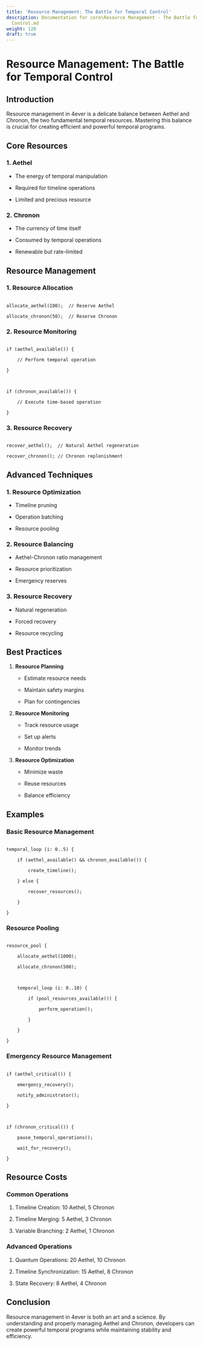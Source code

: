 ```yaml
---
title: 'Resource Management: The Battle for Temporal Control'
description: Documentation for core\Resource Management - The Battle for Temporal
  Control.md
weight: 120
draft: true
---
```


# Resource Management: The Battle for Temporal Control



## Introduction

Resource management in 4ever is a delicate balance between Aethel and Chronon, the two fundamental temporal resources. Mastering this balance is crucial for creating efficient and powerful temporal programs.



## Core Resources



### 1. Aethel

- The energy of temporal manipulation

- Required for timeline operations

- Limited and precious resource



### 2. Chronon

- The currency of time itself

- Consumed by temporal operations

- Renewable but rate-limited



## Resource Management



### 1. Resource Allocation

```4ever

allocate_aethel(100);  // Reserve Aethel

allocate_chronon(50);  // Reserve Chronon

```



### 2. Resource Monitoring

```4ever

if (aethel_available()) {

    // Perform temporal operation

}



if (chronon_available()) {

    // Execute time-based operation

}

```



### 3. Resource Recovery

```4ever

recover_aethel();  // Natural Aethel regeneration

recover_chronon(); // Chronon replenishment

```



## Advanced Techniques



### 1. Resource Optimization

- Timeline pruning

- Operation batching

- Resource pooling



### 2. Resource Balancing

- Aethel-Chronon ratio management

- Resource prioritization

- Emergency reserves



### 3. Resource Recovery

- Natural regeneration

- Forced recovery

- Resource recycling



## Best Practices



1. **Resource Planning**

   - Estimate resource needs

   - Maintain safety margins

   - Plan for contingencies



2. **Resource Monitoring**

   - Track resource usage

   - Set up alerts

   - Monitor trends



3. **Resource Optimization**

   - Minimize waste

   - Reuse resources

   - Balance efficiency



## Examples



### Basic Resource Management

```4ever

temporal_loop (i: 0..5) {

    if (aethel_available() && chronon_available()) {

        create_timeline();

    } else {

        recover_resources();

    }

}

```



### Resource Pooling

```4ever

resource_pool {

    allocate_aethel(1000);

    allocate_chronon(500);

    

    temporal_loop (i: 0..10) {

        if (pool_resources_available()) {

            perform_operation();

        }

    }

}

```



### Emergency Resource Management

```4ever

if (aethel_critical()) {

    emergency_recovery();

    notify_administrator();

}



if (chronon_critical()) {

    pause_temporal_operations();

    wait_for_recovery();

}

```



## Resource Costs



### Common Operations

1. Timeline Creation: 10 Aethel, 5 Chronon

2. Timeline Merging: 5 Aethel, 3 Chronon

3. Variable Branching: 2 Aethel, 1 Chronon



### Advanced Operations

1. Quantum Operations: 20 Aethel, 10 Chronon

2. Timeline Synchronization: 15 Aethel, 8 Chronon

3. State Recovery: 8 Aethel, 4 Chronon



## Conclusion

Resource management in 4ever is both an art and a science. By understanding and properly managing Aethel and Chronon, developers can create powerful temporal programs while maintaining stability and efficiency.